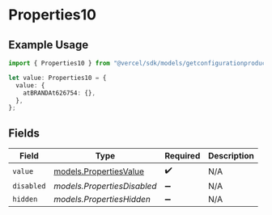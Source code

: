 # Properties10

## Example Usage

```typescript
import { Properties10 } from "@vercel/sdk/models/getconfigurationproductsop.js";

let value: Properties10 = {
  value: {
    atBRANDAt626754: {},
  },
};
```

## Fields

| Field                                                  | Type                                                   | Required                                               | Description                                            |
| ------------------------------------------------------ | ------------------------------------------------------ | ------------------------------------------------------ | ------------------------------------------------------ |
| `value`                                                | [models.PropertiesValue](../models/propertiesvalue.md) | :heavy_check_mark:                                     | N/A                                                    |
| `disabled`                                             | *models.PropertiesDisabled*                            | :heavy_minus_sign:                                     | N/A                                                    |
| `hidden`                                               | *models.PropertiesHidden*                              | :heavy_minus_sign:                                     | N/A                                                    |